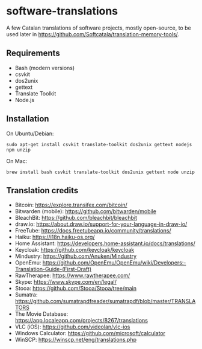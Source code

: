 # software-translations

A few Catalan translations of software projects, mostly open-source, to be used
later in https://github.com/Softcatala/translation-memory-tools/.

## Requirements

* Bash (modern versions)
* csvkit
* dos2unix
* gettext
* Translate Toolkit
* Node.js

## Installation

On Ubuntu/Debian:

```
sudo apt-get install csvkit translate-toolkit dos2unix gettext nodejs npm unzip
```

On Mac:
```
brew install bash csvkit translate-toolkit dos2unix gettext node unzip
```

## Translation credits

* Bitcoin: https://explore.transifex.com/bitcoin/
* Bitwarden (mobile): https://github.com/bitwarden/mobile
* BleachBit: https://github.com/bleachbit/bleachbit
* draw.io: https://about.draw.io/support-for-your-language-in-draw-io/
* FreeTube: https://docs.freetubeapp.io/community/translations/
* Haiku: https://i18n.haiku-os.org/
* Home Assistant: https://developers.home-assistant.io/docs/translations/
* Keycloak: https://github.com/keycloak/keycloak
* Mindustry: https://github.com/Anuken/Mindustry
* OpenEmu: https://github.com/OpenEmu/OpenEmu/wiki/Developers:-Translation-Guide-(First-Draft)
* RawTherapee: https://www.rawtherapee.com/
* Skype: https://www.skype.com/en/legal/
* Stooa: https://github.com/Stooa/Stooa/tree/main
* Sumatra: https://github.com/sumatrapdfreader/sumatrapdf/blob/master/TRANSLATORS
* The Movie Database: https://app.localeapp.com/projects/8267/translations
* VLC (iOS): https://github.com/videolan/vlc-ios
* Windows Calculator: https://github.com/microsoft/calculator
* WinSCP: https://winscp.net/eng/translations.php
